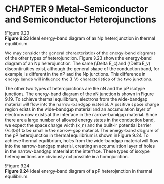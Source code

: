 # CHAPTER 9 Metal–Semiconductor and Semiconductor Heterojunctions

!Figure 9.23  
**Figure 9.23** Ideal energy-band diagram of an Np heterojunction in thermal equilibrium.

We may consider the general characteristics of the energy-band diagrams of the other types of heterojunction. Figure 9.23 shows the energy-band diagram of an Np heterojunction. The same \(\Delta E_c\) and \(\Delta E_v\) discontinuities exist, although the general shape of the conduction band, for example, is different in the nP and the Np junctions. This difference in energy bands will influence the \(I–V\) characteristics of the two junctions.

The other two types of heterojunctions are the nN and the pP isotype junctions. The energy-band diagram of the nN junction is shown in Figure 9.19. To achieve thermal equilibrium, electrons from the wide-bandgap material will flow into the narrow-bandgap material. A positive space charge region exists in the wide-bandgap material and an accumulation layer of electrons now exists at the interface in the narrow-bandgap material. Since there are a large number of allowed energy states in the conduction band, we expect the space charge width \(x_n\) and the built-in potential barrier \(V_{bi}\) to be small in the narrow-gap material. The energy-band diagram of the pP heterojunction in thermal equilibrium is shown in Figure 9.24. To achieve thermal equilibrium, holes from the wide-bandgap material will flow into the narrow-bandgap material, creating an accumulation layer of holes in the narrow-bandgap material at the interface. These types of isotype heterojunctions are obviously not possible in a homojunction.

!Figure 9.24  
**Figure 9.24** Ideal energy-band diagram of a pP heterojunction in thermal equilibrium.